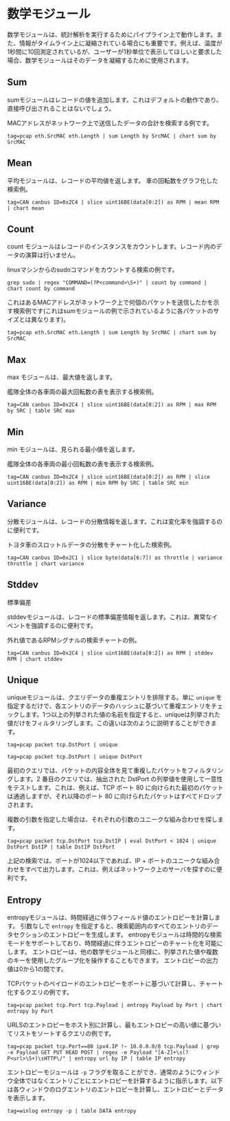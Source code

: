 # 数学モジュール

数学モジュールは、統計解析を実行するためにパイプライン上で動作します。また、情報がタイムライン上に凝縮されている場合にも重要です。例えば、温度が1秒間に10回測定されているが、ユーザーが1秒単位で表示してほしいと要求した場合、数学モジュールはそのデータを凝縮するために使用されます。

## Sum

sumモジュールはレコードの値を追加します。これはデフォルトの動作であり、直接呼び出されることはないでしょう。

MACアドレスがネットワーク上で送信したデータの合計を検索する例です。

```
tag=pcap eth.SrcMAC eth.Length | sum Length by SrcMAC | chart sum by SrcMAC
```

## Mean

平均モジュールは、レコードの平均値を返します。
車の回転数をグラフ化した検索例。

```
tag=CAN canbus ID=0x2C4 | slice uint16BE(data[0:2]) as RPM | mean RPM | chart mean
```

## Count

count モジュールはレコードのインスタンスをカウントします。レコード内のデータの演算は行いません。

linuxマシンからのsudoコマンドをカウントする検索の例です。

```
grep sudo | regex "COMMAND=(?P<command>\S+)" | count by command | chart count by command
```

これはあるMACアドレスがネットワーク上で何個のパケットを送信したかを示す検索例です(これはsumモジュールの例で示されているように各パケットのサイズとは異なります)。

```
tag=pcap eth.SrcMAC eth.Length | sum Length by SrcMAC | chart sum by SrcMAC
```

## Max

max モジュールは、最大値を返します。

艦隊全体の各車両の最大回転数の表を表示する検索例。

```
tag=CAN canbus ID=0x2C4 | slice uint16BE(data[0:2]) as RPM | max RPM by SRC | table SRC max
```

## Min

min モジュールは、見られる最小値を返します。

艦隊全体の各車両の最小回転数の表を表示する検索例。

```
tag=CAN canbus ID=0x2C4 | slice uint16BE(data[0:2]) as RPM | slice uint16BE(data[0:2]) as RPM | min RPM by SRC | table SRC min
```

## Variance

分散モジュールは、レコードの分散情報を返します。これは変化率を強調するのに便利です。

トヨタ車のスロットルデータの分散をチャート化した検索例。

```
tag=CAN canbus ID=0x2C1 | slice byte(data[6:7]) as throttle | variance throttle | chart variance
```

## Stddev

標準偏差

stddevモジュールは、レコードの標準偏差情報を返します。これは、異常なイベントを強調するのに便利です。

外れ値であるRPMシグナルの検索チャートの例。

```
tag=CAN canbus ID=0x2C4 | slice uint16BE(data[0:2]) as RPM | stddev RPM | chart stddev
```

## Unique

uniqueモジュールは、クエリデータの重複エントリを排除する。単に `unique` を指定するだけで、各エントリのデータのハッシュに基づいて重複エントリをチェックします。1つ以上の列挙された値の名前を指定すると、uniqueは列挙された値だけをフィルタリングします。この違いは次のように説明することができます。

```
tag=pcap packet tcp.DstPort | unique
```

```
tag=pcap packet tcp.DstPort | unique DstPort
```

最初のクエリでは、パケットの内容全体を見て重複したパケットをフィルタリングします。2 番目のクエリでは、抽出された DstPort の列挙値を使用して一意性をテストします。これは、例えば、TCP ポート 80 に向けられた最初のパケットは通過しますが、それ以降のポート 80 に向けられたパケットはすべてドロップされます。

複数の引数を指定した場合は、それぞれの引数のユニークな組み合わせを探します。

```
tag=pcap packet tcp.DstPort tcp.DstIP | eval DstPort < 1024 | unique DstPort DstIP | table DstIP DstPort
```

上記の検索では、ポートが1024以下であれば、IP + ポートのユニークな組み合わせをすべて出力します。これは、例えばネットワーク上のサーバを探すのに便利です。

## Entropy

entropyモジュールは、時間経過に伴うフィールド値のエントロピーを計算します。 引数なしで `entropy` を指定すると、検索範囲内のすべてのエントリのデータセクションのエントロピーを生成します。 entropyモジュールは時間的な検索モードをサポートしており、時間経過に伴うエントロピーのチャート化を可能にします。 エントロピーは、他の数学モジュールと同様に、列挙された値や複数のキーを使用したグループ化を操作することもできます。 エントロピーの出力値は0から1の間です。

TCPパケットのペイロードのエントロピーをポートに基づいて計算し、チャート化するクエリの例です。

```
tag=pcap packet tcp.Port tcp.Payload | entropy Payload by Port | chart entropy by Port
```

URLSのエントロピーをホスト別に計算し、最もエントロピーの高い値に基づいてリストをソートするクエリの例です。

```
tag=pcap packet tcp.Port==80 ipv4.IP !~ 10.0.0.0/8 tcp.Payload | grep -e Payload GET PUT HEAD POST | regex -e Payload "[A-Z]+\s(?P<url>\S+)\sHTTP\/" | entropy url by IP | table IP entropy
```

エントロピーモジュールは `-p` フラグを取ることができ、通常のようにウィンドウ全体ではなくエントリごとにエントロピーを計算するように指示します。以下は各ウィンドウのログエントリのエントロピーを計算し、エントロピーとデータを表示します。

```
tag=winlog entropy -p | table DATA entropy
```
